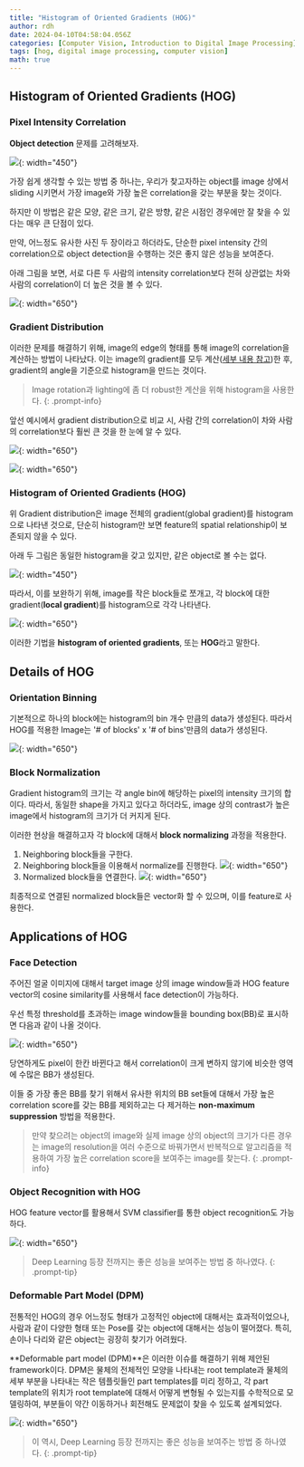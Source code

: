 ```yaml
---
title: "Histogram of Oriented Gradients (HOG)"
author: rdh
date: 2024-04-10T04:58:04.056Z
categories: [Computer Vision, Introduction to Digital Image Processing]
tags: [hog, digital image processing, computer vision]
math: true
---
```


## Histogram of Oriented Gradients (HOG)
### Pixel Intensity Correlation

**Object detection** 문제를 고려해보자.

![](/assets/img/histogram-of-oriented-gradients-01.png){: width="450"}

가장 쉽게 생각할 수 있는 방법 중 하나는, 우리가 찾고자하는 object를 image 상에서 sliding 시키면서 가장 image와 가장 높은 correlation을 갖는 부분을 찾는 것이다.

하지만 이 방법은 같은 모양, 같은 크기, 같은 방향, 같은 시점인 경우에만 잘 찾을 수 있다는 매우 큰 단점이 있다. 

만약, 어느정도 유사한 사진 두 장이라고 하더라도, 단순한 pixel intensity 간의 correlation으로 object detection을 수행하는 것은 좋지 않은 성능을 보여준다.

아래 그림을 보면, 서로 다른 두 사람의 intensity correlation보다 전혀 상관없는 차와 사람의 correlation이 더 높은 것을 볼 수 있다.

![](/assets/img/histogram-of-oriented-gradients-02.png){: width="650"}

### Gradient Distribution
이러한 문제를 해결하기 위해, image의 edge의 형태를 통해 image의 correlation을 계산하는 방법이 나타났다. 이는 image의 gradient를 모두 계산([세부 내용 참고](https://rohdonghyun.github.io/posts/Edge-Detection/))한 후, gradient의 angle을 기준으로 histogram을 만드는 것이다.

> Image rotation과 lighting에 좀 더 robust한 계산을 위해 histogram을 사용한다.
{: .prompt-info}

앞선 예시에서 gradient distribution으로 비교 시, 사람 간의 correlation이 차와 사람의 correlation보다 훨씬 큰 것을 한 눈에 알 수 있다.

![](/assets/img/histogram-of-oriented-gradients-03.png){: width="650"}

![](/assets/img/histogram-of-oriented-gradients-04.png){: width="650"}

### Histogram of Oriented Gradients (HOG)
위 Gradient distribution은 image 전체의 gradient(global gradient)를 histogram으로 나타낸 것으로, 단순히 histogram만 보면 feature의 spatial relationship이 보존되지 않을 수 있다.

아래 두 그림은 동일한 histogram을 갖고 있지만, 같은 object로 볼 수는 없다.

![](/assets/img/histogram-of-oriented-gradients-05.png){: width="450"}

따라서, 이를 보완하기 위해, image를 작은 block들로 쪼개고, 각 block에 대한 gradient(**local gradient**)를 histogram으로 각각 나타낸다.

![](/assets/img/histogram-of-oriented-gradients-06.png){: width="650"}

이러한 기법을 **histogram of oriented gradients**, 또는 **HOG**라고 말한다.

## Details of HOG
### Orientation Binning
기본적으로 하나의 block에는 histogram의 bin 개수 만큼의 data가 생성된다. 따라서 HOG를 적용한 Image는 '# of blocks' x '# of bins'만큼의 data가 생성된다.

![](/assets/img/histogram-of-oriented-gradients-07.png){: width="650"}

### Block Normalization
Gradient histogram의 크기는 각 angle bin에 해당하는 pixel의 intensity 크기의 합이다. 따라서, 동일한 shape을 가지고 있다고 하더라도, image 상의 contrast가 높은 image에서 histogram의 크기가 더 커지게 된다.

이러한 현상을 해결하고자 각 block에 대해서 **block normalizing** 과정을 적용한다.

1. Neighboring block들을 구한다.
2. Neighboring block들을 이용해서 normalize를 진행한다.
	![](/assets/img/histogram-of-oriented-gradients-08.png){: width="650"}
3. Normalized block들을 연결한다.
	![](/assets/img/histogram-of-oriented-gradients-09.png){: width="650"}

최종적으로 연결된 normalized block들은 vector화 할 수 있으며, 이를 feature로 사용한다.

## Applications of HOG
### Face Detection
주어진 얼굴 이미지에 대해서 target image 상의 image window들과 HOG feature vector의 cosine similarity를 사용해서 face detection이 가능하다.

우선 특정 threshold를 초과하는 image window들을 bounding box(BB)로 표시하면 다음과 같이 나올 것이다.

![](/assets/img/histogram-of-oriented-gradients-10.png){: width="650"}

당연하게도 pixel이 한칸 바뀐다고 해서 correlation이 크게 변하지 않기에 비슷한 영역에 수많은 BB가 생성된다.

이들 중 가장 좋은 BB를 찾기 위해서 유사한 위치의 BB set들에 대해서 가장 높은 correlation score를 갖는 BB를 제외하고는 다 제거하는 **non-maximum suppression** 방법을 적용한다.

> 만약 찾으려는 object의 image와 실제 image 상의 object의 크기가 다른 경우는 image의 resolution을 여러 수준으로 바꿔가면서 반복적으로 알고리즘을 적용하여 가장 높은 correlation score을 보여주는 image를 찾는다.
{: .prompt-info}

### Object Recognition with HOG
HOG feature vector를 활용해서 SVM classifier를 통한 object recognition도 가능하다.

![](/assets/img/histogram-of-oriented-gradients-11.png){: width="650"}

> Deep Learning 등장 전까지는 좋은 성능을 보여주는 방법 중 하나였다.
{: .prompt-tip}

### Deformable Part Model (DPM)
전통적인 HOG의 경우 어느정도 형태가 고정적인 object에 대해서는 효과적이었으나, 사람과 같이 다양한 형태 또는 Pose를 갖는 object에 대해서는 성능이 떨어졌다. 특히, 손이나 다리와 같은 object는 굉장히 찾기가 어려웠다.

**Deformable part model (DPM)**은 이러한 이슈를 해결하기 위해 제안된 framework이다. DPM은 물체의 전체적인 모양을 나타내는 root template과 물체의 세부 부분을 나타내는 작은 템플릿들인 part templates를 미리 정하고, 각 part template의 위치가 root template에 대해서 어떻게 변형될 수 있는지를 수학적으로 모델링하여, 부분들이 약간 이동하거나 회전해도 문제없이 찾을 수 있도록 설계되었다.

![](/assets/img/histogram-of-oriented-gradients-12.png){: width="650"}


> 이 역시, Deep Learning 등장 전까지는 좋은 성능을 보여주는 방법 중 하나였다.
{: .prompt-tip}
